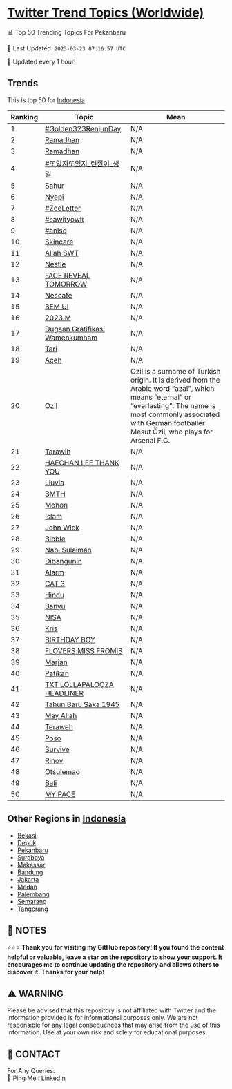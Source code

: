 [Twitter Trend Topics (Worldwide)](https://github.com/ErcinDedeoglu/Twitter-Trend-Topics)
==========


📊 Top 50 Trending Topics For Pekanbaru

📆 Last Updated: `2023-03-23 07:16:57 UTC`

🔧 Updated every 1 hour!


## Trends

This is top 50 for [Indonesia](</Indonesia>)

| Ranking | Topic | Mean |
| ------- | ------------ | ------------ |
| 1 | [#Golden323RenjunDay](http://twitter.com/search?q=%23Golden323RenjunDay) | N/A |
| 2 | [Ramadhan](http://twitter.com/search?q=Ramadhan) | N/A |
| 3 | [Ramadhan](http://twitter.com/search?q=Ramadhan) | N/A |
| 4 | [#또있지또있지_런쥔이_생일](http://twitter.com/search?q=%23%eb%98%90%ec%9e%88%ec%a7%80%eb%98%90%ec%9e%88%ec%a7%80_%eb%9f%b0%ec%a5%94%ec%9d%b4_%ec%83%9d%ec%9d%bc) | N/A |
| 5 | [Sahur](http://twitter.com/search?q=Sahur) | N/A |
| 6 | [Nyepi](http://twitter.com/search?q=Nyepi) | N/A |
| 7 | [#ZeeLetter](http://twitter.com/search?q=%23ZeeLetter) | N/A |
| 8 | [#sawityowit](http://twitter.com/search?q=%23sawityowit) | N/A |
| 9 | [#anisd](http://twitter.com/search?q=%23anisd) | N/A |
| 10 | [Skincare](http://twitter.com/search?q=Skincare) | N/A |
| 11 | [Allah SWT](http://twitter.com/search?q=Allah+SWT) | N/A |
| 12 | [Nestle](http://twitter.com/search?q=Nestle) | N/A |
| 13 | [FACE REVEAL TOMORROW](http://twitter.com/search?q=FACE+REVEAL+TOMORROW) | N/A |
| 14 | [Nescafe](http://twitter.com/search?q=Nescafe) | N/A |
| 15 | [BEM UI](http://twitter.com/search?q=BEM+UI) | N/A |
| 16 | [2023 M](http://twitter.com/search?q=2023+M) | N/A |
| 17 | [Dugaan Gratifikasi Wamenkumham](http://twitter.com/search?q=Dugaan+Gratifikasi+Wamenkumham) | N/A |
| 18 | [Tari](http://twitter.com/search?q=Tari) | N/A |
| 19 | [Aceh](http://twitter.com/search?q=Aceh) | N/A |
| 20 | [Ozil](http://twitter.com/search?q=Ozil) | Ozil is a surname of Turkish origin. It is derived from the Arabic word “azal”, which means “eternal” or “everlasting”. The name is most commonly associated with German footballer Mesut Özil, who plays for Arsenal F.C. |
| 21 | [Tarawih](http://twitter.com/search?q=Tarawih) | N/A |
| 22 | [HAECHAN LEE THANK YOU](http://twitter.com/search?q=HAECHAN+LEE+THANK+YOU) | N/A |
| 23 | [Lluvia](http://twitter.com/search?q=Lluvia) | N/A |
| 24 | [BMTH](http://twitter.com/search?q=BMTH) | N/A |
| 25 | [Mohon](http://twitter.com/search?q=Mohon) | N/A |
| 26 | [Islam](http://twitter.com/search?q=Islam) | N/A |
| 27 | [John Wick](http://twitter.com/search?q=John+Wick) | N/A |
| 28 | [Bibble](http://twitter.com/search?q=Bibble) | N/A |
| 29 | [Nabi Sulaiman](http://twitter.com/search?q=Nabi+Sulaiman) | N/A |
| 30 | [Dibangunin](http://twitter.com/search?q=Dibangunin) | N/A |
| 31 | [Alarm](http://twitter.com/search?q=Alarm) | N/A |
| 32 | [CAT 3](http://twitter.com/search?q=CAT+3) | N/A |
| 33 | [Hindu](http://twitter.com/search?q=Hindu) | N/A |
| 34 | [Banyu](http://twitter.com/search?q=Banyu) | N/A |
| 35 | [NISA](http://twitter.com/search?q=NISA) | N/A |
| 36 | [Kris](http://twitter.com/search?q=Kris) | N/A |
| 37 | [BIRTHDAY BOY](http://twitter.com/search?q=BIRTHDAY+BOY) | N/A |
| 38 | [FLOVERS MISS FROMIS](http://twitter.com/search?q=FLOVERS+MISS+FROMIS) | N/A |
| 39 | [Marjan](http://twitter.com/search?q=Marjan) | N/A |
| 40 | [Patikan](http://twitter.com/search?q=Patikan) | N/A |
| 41 | [TXT LOLLAPALOOZA HEADLINER](http://twitter.com/search?q=TXT+LOLLAPALOOZA+HEADLINER) | N/A |
| 42 | [Tahun Baru Saka 1945](http://twitter.com/search?q=Tahun+Baru+Saka+1945) | N/A |
| 43 | [May Allah](http://twitter.com/search?q=May+Allah) | N/A |
| 44 | [Teraweh](http://twitter.com/search?q=Teraweh) | N/A |
| 45 | [Poso](http://twitter.com/search?q=Poso) | N/A |
| 46 | [Survive](http://twitter.com/search?q=Survive) | N/A |
| 47 | [Rinov](http://twitter.com/search?q=Rinov) | N/A |
| 48 | [Otsulemao](http://twitter.com/search?q=Otsulemao) | N/A |
| 49 | [Bali](http://twitter.com/search?q=Bali) | N/A |
| 50 | [MY PACE](http://twitter.com/search?q=MY+PACE) | N/A |



## Other Regions in [Indonesia](</Indonesia>)

* [Bekasi](</Indonesia/Bekasi.md>)
* [Depok](</Indonesia/Depok.md>)
* [Pekanbaru](</Indonesia/Pekanbaru.md>)
* [Surabaya](</Indonesia/Surabaya.md>)
* [Makassar](</Indonesia/Makassar.md>)
* [Bandung](</Indonesia/Bandung.md>)
* [Jakarta](</Indonesia/Jakarta.md>)
* [Medan](</Indonesia/Medan.md>)
* [Palembang](</Indonesia/Palembang.md>)
* [Semarang](</Indonesia/Semarang.md>)
* [Tangerang](</Indonesia/Tangerang.md>)



## 📝 NOTES

⭐⭐⭐ **Thank you for visiting my GitHub repository! If you found the content helpful or valuable, leave a star on the repository to show your support. It encourages me to continue updating the repository and allows others to discover it. Thanks for your help!**


## ⚠️ WARNING

Please be advised that this repository is not affiliated with Twitter and the information provided is for informational purposes only. We are not responsible for any legal consequences that may arise from the use of this information. Use at your own risk and solely for educational purposes.


## 📨 CONTACT

 For Any Queries:  
            🏓 Ping Me : [LinkedIn](https://www.linkedin.com/in/ercindedeoglu/)

